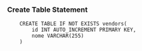 ### Create Table Statement

		CREATE TABLE IF NOT EXISTS vendors(
			id INT AUTO_INCREMENT PRIMARY KEY,
			nome VARCHAR(255)
		)

	